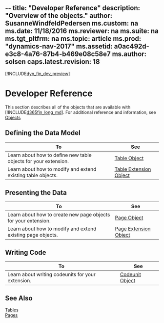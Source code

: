 --
title: "Developer Reference"
description: "Overview of the objects."
author: SusanneWindfeldPedersen
ms.custom: na
ms.date: 11/18/2016
ms.reviewer: na
ms.suite: na
ms.tgt_pltfrm: na
ms.topic: article
ms.prod: "dynamics-nav-2017"
ms.assetid: a0ac492d-e3c8-4a76-87b4-b469e08c58e7
ms.author: solsen
caps.latest.revision: 18
---

[!INCLUDE[dyn_fin_dev_preview](../dynamics-nav/includes/dyn_fin_dev_preview.md)]

# Developer Reference
This section describes all of the objects that are available with [!INCLUDE[d365fin_long_md](includes/d365fin_long_md.md)]. For additional reference and information, see [Objects](objects.md)

## Defining the Data Model
|To | See |
|---|-----|
|Learn about how to define new table objects for your extension.|[Table Object](dyn-fin-table-object.md)|
|Learn about how to modify and extend existing table objects. |[Table Extension Object](dyn-fin-table-ext-object.md)|

## Presenting the Data
|To |See |
|---|----|
|Learn about how to create new page objects for your extension.|[Page Object](dyn-fin-page-object.md)|
|Learn about how to modify and extend existing page objects. |[Page Extension Object](dyn-fin-page-ext-object.md)|

## Writing Code
|To |See |
|---|----|
|Learn about writing codeunits for your extension.|[Codeunit Object](dyn-fin-codeunit-object.md)|

## See Also
[Tables](tables.md)  
[Pages](pages.md)